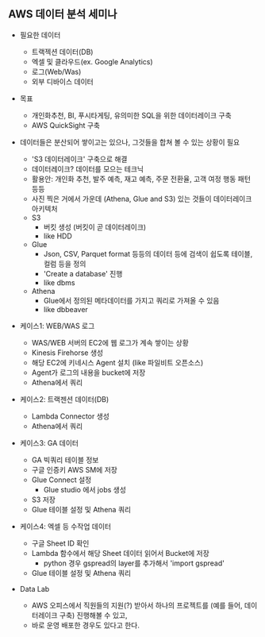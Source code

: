 ## AWS 데이터 분석 세미나

- 필요한 데이터
  - 트랙젝션 데이터(DB) 
  - 엑셀 및 클라우드(ex. Google Analytics)
  - 로그(Web/Was)
  - 외부 디바이스 데이터

- 목표
  - 개인화추천, BI, 푸시타게팅, 유의미한 SQL을 위한 데이터레이크 구축
  - AWS QuickSight 구축

- 데이터들은 분산되어 쌓이고는 있으나, 그것들을 합쳐 볼 수 있는 상황이 필요
  - 'S3 데이터레이크' 구축으로 해결
  - 데이터레이크? 데이터를 모으는 테크닉
  - 활용안: 개인화 추천, 발주 예측, 재고 예측, 주문 전환율, 고객 여정 행동 패턴 등등
  - 사진 찍은 거에서 가운데 (Athena, Glue and S3) 있는 것들이 데이터레이크 아키텍처
  - S3
    - 버킷 생성 (버킷이 곧 데이터레이크)
    - like HDD
  - Glue
    - Json, CSV, Parquet format 등등의 데이터 등에 검색이 쉽도록 테이블, 컬럼 등을 정의
    - 'Create a database' 진행
    - like dbms
  - Athena
    - Glue에서 정의된 메타데이터를 가지고 쿼리로 가져올 수 있음
    - like dbbeaver

- 케이스1: WEB/WAS 로그
  - WAS/WEB 서버의 EC2에 웹 로그가 계속 쌓이는 상황
  - Kinesis Firehorse 생성
  - 해당 EC2에 키네시스 Agent 설치 (like 파일비트 오픈소스)
  - Agent가 로그의 내용을 bucket에 저장
  - Athena에서 쿼리

- 케이스2: 트랙젠션 데이터(DB)
  - Lambda Connector 생성
  - Athena에서 쿼리

- 케이스3: GA 데이터
  - GA 빅쿼리 테이블 정보
  - 구글 인증키 AWS SM에 저장
  - Glue Connect 설정
    - Glue studio 에서 jobs 생성
  - S3 저장
  - Glue 테이블 설정 및 Athena 쿼리

- 케이스4: 엑셀 등 수작업 데이터
  - 구글 Sheet ID 확인
  - Lambda 함수에서 해당 Sheet 데이터 읽어서 Bucket에 저장
    - python 경우 gspread의 layer를 추가해서 'import gspread'
  - Glue 테이블 설정 및 Athena 쿼리
 
 - Data Lab 
   - AWS 오피스에서 직원들의 지원(?) 받아서 하나의 프로젝트를 (예를 들어, 데이터레이크 구축) 진행해볼 수 있고,
   - 바로 운영 배포한 경우도 있다고 한다.